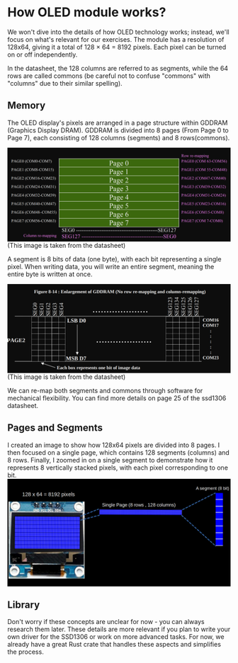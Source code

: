 # How OLED module works?

We won't dive into the details of how OLED technology works; instead, we'll focus on what's relevant for our exercises. The module has a resolution of 128x64, giving it a total of 128 × 64 = 8192 pixels. Each pixel can be turned on or off independently.

In the datasheet, the 128 columns are referred to as segments, while the 64 rows are called commons (be careful not to confuse "commons" with "columns" due to their similar spelling).

## Memory
The OLED display's pixels are arranged in a page structure within GDDRAM (Graphics Display DRAM). GDDRAM is divided into 8 pages (From Page 0 to Page 7), each consisting of 128 columns (segments) and 8 rows(commons).

<img style="display: block; margin: auto;" title="oled display" src="./images/gddram-oled-display-page-structure.png"/>
(This image is taken from the datasheet)

A segment is 8 bits of data (one byte), with each bit representing a single pixel. When writing data, you will write an entire segment, meaning the entire byte is written at once.

<img style="display: block; margin: auto;" title="oled display" src="./images/gdram-single-page.png"/>
(This image is taken from the datasheet)

We can re-map both segments and commons through software for mechanical flexibility.  You can find more details on page 25 of the ssd1306 datasheet.

## Pages and Segments
I created an image to show how 128x64 pixels are divided into 8 pages. I then focused on a single page, which contains 128 segments (columns) and 8 rows. Finally, I zoomed in on a single segment to demonstrate how it represents 8 vertically stacked pixels, with each pixel corresponding to one bit.
<img style="display: block; margin: auto;" title="oled display" src="./images/oled-pixels-segment-page.png"/>

## Library
Don't worry if these concepts are unclear for now - you can always research them later. These details are more relevant if you plan to write your own driver for the SSD1306 or work on more advanced tasks. For now, we already have a great Rust crate that handles these aspects and simplifies the process.
